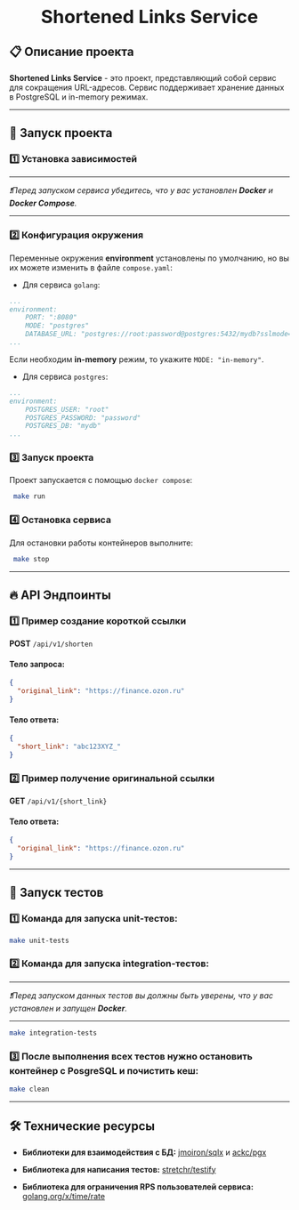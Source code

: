 <h3 align="center">
  <div align="center">
    <h1>Shortened Links Service </h1>
  </div>
  </a>
</h3>

## 📋 Описание проекта

**Shortened Links Service** - это проект, представляющий собой сервис для сокращения URL-адресов. Сервис поддерживает хранение данных в PostgreSQL и in-memory режимах.

---

## 🚀 Запуск проекта

### 1️⃣ Установка зависимостей

---

*❗Перед запуском сервиса убедитесь, что у вас установлен **Docker** и **Docker Compose**.*

---

### 2️⃣ Конфигурация окружения 

Переменные окружения **environment** установлены по умолчанию, но вы их можете изменить в файле `compose.yaml`:

- Для сервиса `golang`:
```yaml
...
environment:
    PORT: ":8080"   
    MODE: "postgres"
    DATABASE_URL: "postgres://root:password@postgres:5432/mydb?sslmode=disable"
...
```
Если необходим **in-memory** режим, то укажите `MODE: "in-memory"`.

- Для сервиса `postgres`:
```yaml
...
environment:
    POSTGRES_USER: "root"
    POSTGRES_PASSWORD: "password"
    POSTGRES_DB: "mydb"
...
```
### 3️⃣ Запуск проекта

Проект запускается с помощью `docker compose`:

```sh
 make run
```

### 4️⃣ Остановка сервиса

Для остановки работы контейнеров выполните:

```sh
 make stop
```

---

## 🔥 API Эндпоинты

### 1️⃣ Пример создание короткой ссылки

**POST** `/api/v1/shorten`

#### **Тело запроса:**

```json
{
  "original_link": "https://finance.ozon.ru"
}
```

#### **Тело ответа:**

```json
{
  "short_link": "abc123XYZ_"
}
```

### 2️⃣ Пример получение оригинальной ссылки

**GET** `/api/v1/{short_link}`

#### **Тело ответа:**

```json
{
  "original_link": "https://finance.ozon.ru"
}
```

---

## 🧪 Запуск тестов

### 1️⃣ Команда для запуска unit-тестов:

```sh
make unit-tests  
```

### 2️⃣ Команда для запуска integration-тестов:

---

*❗Перед запуском данных тестов вы должны быть уверены, что у вас установлен и запущен **Docker**.* 

--- 

```sh
make integration-tests
```

### 3️⃣ После выполнения всех тестов нужно остановить контейнер с PosgreSQL и почистить кеш: 

```sh
make clean
```

---

## 🛠️ Технические ресурсы

- **Библиотеки для взаимодействия с БД:** [jmoiron/sqlx](https://github.com/jmoiron/sqlx) и [ackc/pgx](https://github.com/jackc/pgx)

- **Библиотека для написания тестов:** [stretchr/testify](https://github.com/stretchr/testify)

- **Библиотека для ограничения RPS пользователей сервиса:** [golang.org/x/time/rate](https://pkg.go.dev/golang.org/x/time@v0.10.0/rate#pkg-overview)
